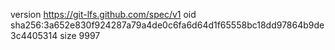 version https://git-lfs.github.com/spec/v1
oid sha256:3a652e830f924287a79a4de0c6fa6d64d1f65558bc18dd97864b9de3c4405314
size 9997
